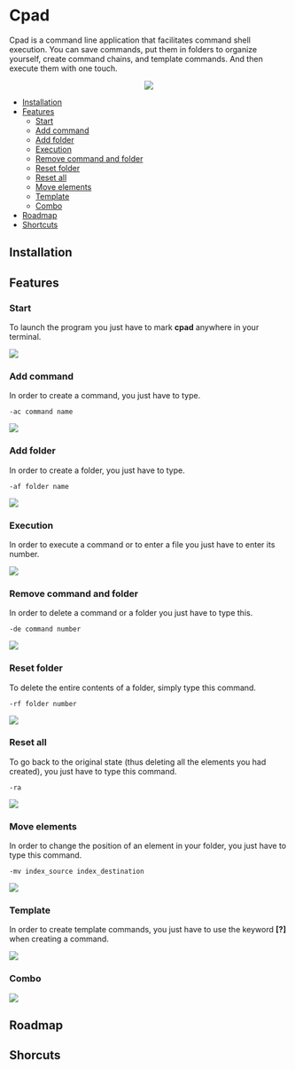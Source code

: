 # Cpad

Cpad is a command line application that facilitates command shell execution.
You can save commands, put them in folders to organize yourself, create command chains, and template commands. And then execute them with one touch.

<p align="center">
  <img src="https://user-images.githubusercontent.com/53370597/165644900-808e7b5f-ab2a-4d3b-81a0-ca1a3d6ee13f.gif"/>
</p>

* [Installation](#installation)
* [Features](#features)
  * [Start](#start)
  * [Add command](#add_command)
  * [Add folder](#add_command)
  * [Execution](#execution)
  * [Remove command and folder](#remove_command_and_folder)
  * [Reset folder](#reset_folder)
  * [Reset all](#reset_all)
  * [Move elements](#move_elements)
  * [Template](#template)
  * [Combo](#combo)
* [Roadmap](#roadmap)
* [Shortcuts](#shortcuts)

## Installation

## Features

### Start
To launch the program you just have to mark **cpad** anywhere in your terminal.
<p>
  <img src="https://user-images.githubusercontent.com/53370597/165646574-c3e3a41e-11b2-4814-bf43-ad4e57620ff0.gif"/>
</p>

### Add command
In order to create a command, you just have to type.

```
-ac command name
```
<p>
  <img src="https://user-images.githubusercontent.com/53370597/165650938-788e7ed9-c073-49cb-876d-4c6e3380f939.gif"/>
</p>



### Add folder
In order to create a folder, you just have to type.
```
-af folder name
```

<p>
  <img src="https://user-images.githubusercontent.com/53370597/165650904-6f5de639-e02b-4881-87b3-89e4b22a6bc4.gif"/>
</p>

### Execution
In order to execute a command or to enter a file you just have to enter its number.

<p>
  <img src="https://user-images.githubusercontent.com/53370597/165650190-7f10ca53-8533-4a2f-bddc-cbd66df7d19c.gif"/>
</p>

### Remove command and folder
In order to delete a command or a folder you just have to type this.
```
-de command number
```

<p>
  <img src="https://user-images.githubusercontent.com/53370597/165650242-1bc8b30e-c999-410a-805b-7c3d769621f1.gif"/>
</p>

### Reset folder
To delete the entire contents of a folder, simply type this command.
```
-rf folder number
```

<p>
  <img src="https://user-images.githubusercontent.com/53370597/165650388-2afd70ce-a624-4bb8-87ca-e5b088c3dbdc.gif"/>
</p>

### Reset all
To go back to the original state (thus deleting all the elements you had created), you just have to type this command.
```
-ra
```

<p>
  <img src="https://user-images.githubusercontent.com/53370597/165650367-5b34949d-3a28-46a9-a662-1878b85cc666.gif"/>
</p>

### Move elements
In order to change the position of an element in your folder, you just have to type this command.
```
-mv index_source index_destination
```

<p>
  <img src="https://user-images.githubusercontent.com/53370597/165650273-285548db-30f2-4ffb-9388-f93c30f97f91.gif"/>
</p>

### Template
In order to create template commands, you just have to use the keyword **[?]** when creating a command.

<p>
  <img src="https://user-images.githubusercontent.com/53370597/165650442-7dffc549-21fa-446b-b655-4d0b8ded4ef3.gif"/>
</p>

### Combo

<p>
  <img src="https://user-images.githubusercontent.com/53370597/165650465-f7e33207-a425-4ed4-bd30-98fb39e0398f.gif"/>
</p>



## Roadmap

## Shorcuts
